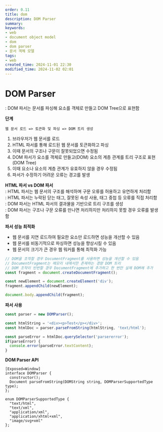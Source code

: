 ```yaml
---
order: 0.11
title: dom
description: DOM Parser
summary:
keywords:
- web
- document object model
- dom
- dom parser
- 문서 객체 모델
tags:
- web
created_time: 2024-11-01 22:30
modified_time: 2024-11-02 02:01
---
```


# DOM Parser
: DOM 파서는 문서를 파싱해 요소를 객체로 만들고 DOM Tree으로 표현함  

**단계**
```
웹 문서 로드 => 토큰화 및 파싱 => DOM 트리 생성
```

1. 브라우저가 웹 문서를 로드
2. HTML 파서를 통해 로드된 웹 문서를 토큰화하고 파싱
3. 이때 문서의 구조나 구문이 잘못되었으면 수정됨
4. DOM 파서가 요소를 객체로 만들고(DOM) 요소의 계층 관계를 트리 구조로 표현(DOM Tree)
5. 이때 요소나 요소의 계층 관계가 유효하지 않을 경우 수정됨
6. 파서가 수정하기 어려운 오류는 경고를 발생


**HTML 파서 vs DOM 파서**  
: HTML 파서는 웹 문서의 구조를 해석하며 구문 오류를 허용하고 유연하게 처리함  
: HTML 파서는 누락된 닫는 태그, 잘못된 속성 사용, 태그 중첩 등 오류를 직접 처리함  
: DOM 파서는 HTML 파서의 결과물을 기반으로 트리 구조를 생성  
: DOM 파서는 구조나 구문 오류를 만나면 처리하지만 처리하지 못할 경우 오류를 발생함  


**파서 성능 최적화**  
- 웹 문서를 지연 로드하여 필요한 요소만 로드하면 성능을 개선할 수 있음
- 웹 문서를 비동기적으로 파싱하면 성능을 향상시킬 수 있음  
- 웹 문서의 크기가 큰 경우 웹 워커를 통해 최적화 가능  

```js
// DOM을 조작할 경우 DocumentFragment를 사용하면 성능을 개선할 수 있음
// DocumentFragment는 메모리 내에서만 존재하는 경량 DOM 트리
// DOM 조작이 빈번할 경우 DocumentFragment에 추가하고 한 번만 실제 DOM에 추가
const fragment = document.createDocumentFragment();

const newElement = document.createElement('div');
fragment.appendChild(newElement);

document.body.appendChild(fragment);
```


**파서 사용**
```js
const parser = new DOMParser();

const htmlString = '<div><p>Test</p></div>';
const htmlDoc = parser.parseFromString(htmlString, 'text/html');

const parseError = htmlDoc.querySelector('parsererror');
if(parseError) {
  console.error(parseError.textContent);
}
```


**DOM Parser API**
```webidl
[Exposed=Window]
interface DOMParser {
  constructor();
  Document parseFromString(DOMString string, DOMParserSupportedType type);
};

enum DOMParserSupportedType {
  "text/html",
  "text/xml",
  "application/xml",
  "application/xhtml+xml",
  "image/svg+xml"
};
```